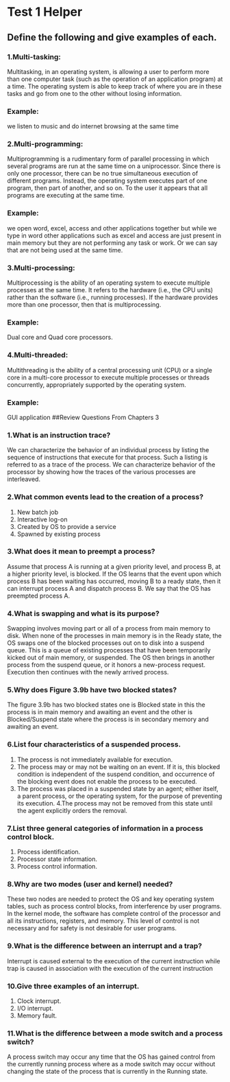 # Test 1 Helper
## Define the following and give examples of each.
### 1.Multi-tasking:
 Multitasking, in an operating system, is allowing a user to perform more than one computer task (such as the operation of an application program) at a time. The operating system is able to keep track of where you are in these tasks and go from one to the other without losing information.
### Example:
  we listen to music and do internet browsing at the same time
### 2.Multi-programming:
 Multiprogramming is a rudimentary form of parallel processing in which several programs are run at the same time on a uniprocessor. Since there is only one processor, there can be no true simultaneous execution of different programs. Instead, the operating system executes part of one program, then part of another, and so on. To the user it appears that all programs are executing at the same time.
### Example:
 we open word, excel, access and other applications together but while we type in word other applications such as excel and access are just present in main memory but they are not performing any task or work. Or we can say that are not being used at the same time.  
### 3.Multi-processing:
 Multiprocessing is the ability of an operating system to execute multiple processes at the same time. It refers to the hardware (i.e., the CPU units) rather than the software (i.e., running processes). If the hardware provides more than one processor, then that is multiprocessing.
### Example:
 Dual core and Quad core processors.
### 4.Multi-threaded:
 Multithreading is the ability of a central processing unit (CPU) or a single core in a multi-core processor to execute multiple processes or threads concurrently, appropriately supported by the operating system.
### Example:
 GUI application
##Review Questions From Chapters 3
### 1.What is an instruction trace?
 We can characterize the behavior of an individual process by listing the sequence of instructions that execute for that process. Such a listing is referred to as a trace of the process. We can characterize behavior of the processor by showing how the traces of the various processes are interleaved. 
### 2.What common events lead to the creation of a process?
 1. New batch job
 2. Interactive log-on
 3. Created by OS to provide a service
 4. Spawned by existing process  
 
### 3.What does it mean to preempt a process?
 Assume that process A is running at a given priority level, and process B, at a higher priority level, is blocked. If the OS learns
that the event upon which process B has been waiting has occurred, moving B to a ready state, then it can interrupt process A and dispatch process B. We say that the OS has preempted process A.
### 4.What is swapping and what is its purpose?
 Swapping involves moving part or all of a process from main memory to disk. When none of the processes in main memory is in the
Ready state, the OS swaps one of the blocked processes out on to disk into a suspend queue. This is a queue of existing processes that have been temporarily kicked out of main memory, or suspended. The OS then brings in another process from the suspend queue, or it honors a new-process request. Execution then continues with the newly arrived process. 
### 5.Why does Figure 3.9b have two blocked states?
 The figure 3.9b has two blocked states one is Blocked state in this the process is in main memory and awaiting an event and the other is Blocked/Suspend state  where the  process is in secondary memory and awaiting an event. 
### 6.List four characteristics of a suspended process.
 1. The process is not immediately available for execution.
 2. The process may or may not be waiting on an event. If it is, this blocked condition is independent of the suspend condition, and      occurrence of the blocking event does not enable the process to be executed.
 3. The process was placed in a suspended state by an agent; either itself, a parent process, or the operating system, for the purpose of preventing its execution.
 4.The process may not be removed from this state until the agent explicitly orders the removal.
 
### 7.List three general categories of information in a process control block.
 1. Process identification.
 2. Processor state information.
 3. Process control information.
 
### 8.Why are two modes (user and kernel) needed?
 These two nodes are needed to protect the OS and key operating system tables, such as process control blocks, from interference
by user programs. In the kernel mode, the software has complete control of the processor and all its instructions, registers, and memory. This level of control is not necessary and for safety is not desirable for user programs. 
### 9.What is the difference between an interrupt and a trap?
 Interrupt is caused external to the execution of the current instruction while trap is caused in association with the execution of
the current instruction 
### 10.Give three examples of an interrupt.
 1. Clock interrupt.
 2. I/O interrupt.
 3. Memory fault.
 
### 11.What is the difference between a mode switch and a process switch?
A process switch may occur any time that the OS has gained control from the currently running process where as a mode switch may occur without changing the state of the process that is currently in the Running state.
